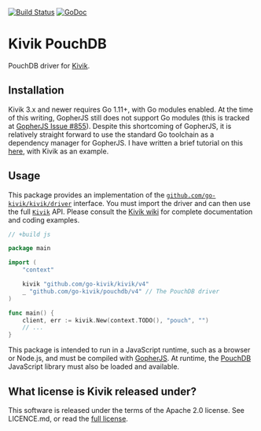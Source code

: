 [![Build Status](https://travis-ci.org/go-kivik/pouchdb.svg?branch=master)](https://travis-ci.org/go-kivik/pouchdb)  [![GoDoc](https://godoc.org/github.com/go-kivik/pouchdb?status.svg)](http://godoc.org/github.com/go-kivik/pouchdb)

# Kivik PouchDB

PouchDB driver for [Kivik](https://github.com/go-kivik/pouchdb).

## Installation

Kivik 3.x and newer requires Go 1.11+, with Go modules enabled. At the time of
this writing, GopherJS still does not support Go modules (this is tracked at
[GopherJS Issue #855](https://github.com/gopherjs/gopherjs/issues/855)). Despite
this shortcoming of GopherJS, it is relatively straight forward to use the
standard Go toolchain as a dependency manager for GopherJS. I have written a
brief tutorial on this [here](https://jhall.io/posts/gopherjs-with-modules/),
with Kivik as an example.

## Usage

This package provides an implementation of the
[`github.com/go-kivik/kivik/driver`](http://godoc.org/github.com/go-kivik/kivik/driver)
interface. You must import the driver and can then use the full
[`Kivik`](http://godoc.org/github.com/go-kivik/kivik) API. Please consult the
[Kivik wiki](https://github.com/go-kivik/kivik/wiki) for complete documentation
and coding examples.

```go
// +build js

package main

import (
    "context"

    kivik "github.com/go-kivik/kivik/v4"
    _ "github.com/go-kivik/pouchdb/v4" // The PouchDB driver
)

func main() {
    client, err := kivik.New(context.TODO(), "pouch", "")
    // ...
}
```

This package is intended to run in a JavaScript runtime, such as a browser or
Node.js, and must be compiled with
[GopherJS](https://github.com/gopherjs/gopherjs). At runtime, the
[PouchDB](https://pouchdb.com/download.html) JavaScript library must also be
loaded and available.

## What license is Kivik released under?

This software is released under the terms of the Apache 2.0 license. See
LICENCE.md, or read the [full license](http://www.apache.org/licenses/LICENSE-2.0).
